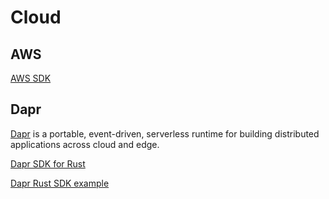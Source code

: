 # Cloud

## AWS

[AWS SDK]( https://aws.amazon.com/sdk-for-rust/ )

## Dapr

[Dapr]( https://dapr.io/ ) is a portable, event-driven, serverless runtime for building distributed applications across cloud and edge.

[Dapr SDK for Rust]( https://github.com/dapr/rust-sdk )

[Dapr Rust SDK example]( https://github.com/dapr/rust-sdk/tree/master/examples )

